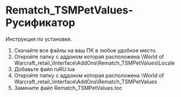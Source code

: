 # Rematch_TSMPetValues- Русификатор
Инструкция по установке. 
1. Скачайте все файлы на ваш ПК в любое удобное место. 
2. Откройте папку с аддоном которая расположена \World of Warcraft\_retail_\Interface\AddOns\Rematch_TSMPetValues\Locale
3. Добавьте файл ruRU.lua
4. Откройте папку с аддоном которая расположена \World of Warcraft\_retail_\Interface\AddOns\Rematch_TSMPetValues
5. Замените файл Rematch_TSMPetValues.toc

